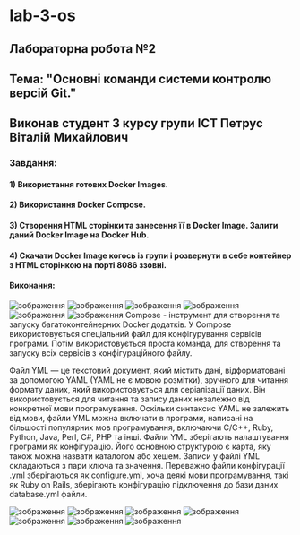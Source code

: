 # lab-3-os

## Лабораторна робота №2 
## Тема: "Основні команди системи контролю версій Git."

## Виконав студент 3 курсу групи ІСТ Петрус Віталій Михайлович

### Завдання:
#### 1) Використання готових Docker Images.
#### 2) Використання Docker Compose.
#### 3) Створення HTML сторінки та занесення її в Docker Image. Залити даний Docker Image на Docker Hub.
#### 4) Скачати Docker Image когось із групи і розвернути в себе контейнер з HTML сторінкою на порті 8086 ззовні.


#### Виконання:
![зображення](https://user-images.githubusercontent.com/95691489/196698529-2a3a7e75-6971-4b95-bcee-f5e25ecd59bd.png)
![зображення](https://user-images.githubusercontent.com/95691489/196699197-e7666755-e5a7-4f68-b903-bfe6fe9c5876.png)
![зображення](https://user-images.githubusercontent.com/95691489/196699223-bedcd307-e119-47a7-b9c9-a39294203c64.png)
![зображення](https://user-images.githubusercontent.com/95691489/196699254-913d6ee3-c248-4465-a9db-3aa2f0fd2e3e.png)
![зображення](https://user-images.githubusercontent.com/95691489/196699311-05012708-5354-4cf9-b35f-675b0b86c8c7.png)
![зображення](https://user-images.githubusercontent.com/95691489/196699438-1b1cbf99-e7d0-4b82-a81f-4808952b4e3b.png)
Compose - інструмент для створення та запуску багатоконтейнерних Docker додатків. У Compose використовується спеціальний файл для конфігурування сервісів програми. Потім використовується проста команда, для створення та запуску всіх сервісів з конфігураційного файлу.

Файл YML — це текстовий документ, який містить дані, відформатовані за допомогою YAML (YAML не є мовою розмітки), зручного для читання формату даних, який використовується для серіалізації даних. Він використовується для читання та запису даних незалежно від конкретної мови програмування. Оскільки синтаксис YAML не залежить від мови, файли YML можна включати в програми, написані на більшості популярних мов програмування, включаючи C/C++, Ruby, Python, Java, Perl, C#, PHP та інші.
Файли YML зберігають налаштування програми як конфігурацію. Його основною структурою є карта, яку також можна назвати каталогом або хешем. Записи у файлі YML складаються з пари ключа та значення. Переважно файли конфігурації .yml зберігаються як configure.yml, хоча деякі мови програмування, такі як Ruby on Rails, зберігають конфігурацію підключення до бази даних database.yml файли.

![зображення](https://user-images.githubusercontent.com/95691489/196699477-4a480a68-872f-4223-bb9f-5eeb187bcf2f.png)
![зображення](https://user-images.githubusercontent.com/95691489/196699506-cb92e18a-09fd-40e6-b7fc-fac93b7efa2f.png)
![зображення](https://user-images.githubusercontent.com/95691489/196699531-e155fa88-e55a-45a5-9176-8efd73542a8e.png)
![зображення](https://user-images.githubusercontent.com/95691489/196699851-7183d450-1420-470f-b60d-01da9e474932.png)
![зображення](https://user-images.githubusercontent.com/95691489/196700263-44508bb1-d1cf-4aeb-8552-69263f5d6680.png)
![зображення](https://user-images.githubusercontent.com/95691489/196703634-b721ca40-8e7e-4446-9e7e-cd8fe69a3215.png)
![зображення](https://user-images.githubusercontent.com/95691489/196705055-d74d2ce4-c54b-4d54-941d-4ce32ff11d35.png)




